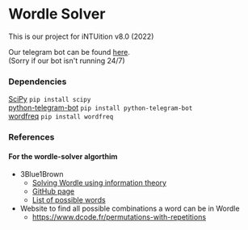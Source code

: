 # Wordle Solver
This is our project for iNTUition v8.0 (2022)

Our telegram bot can be found [here](https://t.me/WdSolver_bot). \
(Sorry if our bot isn't running 24/7)


### Dependencies
[SciPy](https://pypi.org/project/scipy/) `pip install scipy`\
[python-telegram-bot](https://pypi.org/project/python-telegram-bot/) `pip install python-telegram-bot` \
[wordfreq](https://pypi.org/project/wordfreq/) `pip install wordfreq`

### References
#### For the wordle-solver algorthim
  - 3Blue1Brown
    - [Solving Wordle using information theory](https://www.youtube.com/watch?v=v68zYyaEmEA&t=720s)
    - [GitHub page](https://github.com/3b1b/videos/tree/master/_2022/wordle)
    - [List of possible words](https://github.com/3b1b/videos/blob/master/_2022/wordle/data/allowed_words.txt)
  - Website to find all possible combinations a word can be in Wordle
    - https://www.dcode.fr/permutations-with-repetitions

